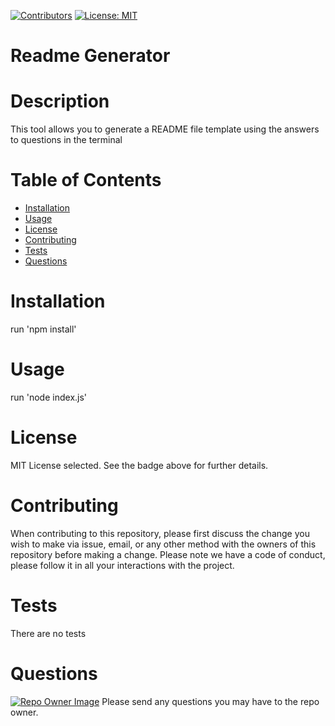 
[![Contributors](https://img.shields.io/github/contributors/tabouzeid/readme_generator)](https://github.com/tabouzeid/readme_generator/graphs/contributors)
[![License: MIT](https://img.shields.io/badge/License-MIT-yellow.svg)](https://opensource.org/licenses/MIT)

# Readme Generator
# Description
This tool allows you to generate a README  file template using the  answers to questions in the terminal
# Table of Contents
* [Installation](#Installation)
* [Usage](#Usage)
* [License](#License)
* [Contributing](#Contributing)
* [Tests](#Tests)
* [Questions](#Questions)
# Installation
run 'npm install'
# Usage
run 'node index.js'
# License
MIT License selected. See the badge above for further details.
# Contributing
When contributing to this repository, please first discuss the change you wish to make via issue, email, or any other method with the owners of this repository before making a change. Please note we have a code of conduct, please follow it in all your interactions with the project.
# Tests
There are no tests
# Questions
[![Repo Owner Image](https://avatars.githubusercontent.com/tabouzeid?s=100)](mailto:tabouzeid@gmail.com)
Please send any questions you may have to the repo owner.
